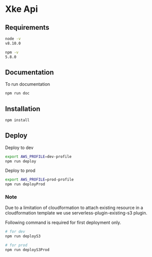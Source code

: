 # Xke Api

## Requirements

```bash
node -v
v8.10.0
```

```bash
npm -v
5.8.0
```

## Documentation

To run documentation

``` bash
npm run doc
```

## Installation

``` bash
npm install
```

## Deploy

Deploy to dev
``` bash
export AWS_PROFILE=dev-profile
npm run deploy
```

Deploy to prod
``` bash
export AWS_PROFILE=prod-profile
npm run deployProd
```

### Note

Due to a limitation of cloudformation to attach existing resource in a cloudformation template
we use serverless-plugin-existing-s3 plugin.

Following command is required for first deployment only.
```bash
# for dev
npm run deployS3

# for prod
npm run deployS3Prod
```

